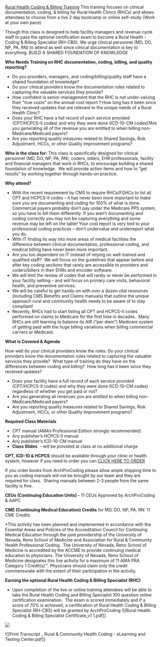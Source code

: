 [Rural Health Coding & Billing Training](https://www.archprocoding.com/rural-health-coding-billing-specialist-rh-cbs-)
This training focuses on clinical documentation, coding, & billing for Rural Health Clinics (RHCs) and allows attendees to choose from a live 2 day bootcamp or online self-study (Work at your own pace)

Though this class is designed to help facility managers and revenue cycle staff to pass the optional certification exam to become a Rural Health - Coding & Billing Specialist (RH-CBS). We urge clinical personnel (MD, DO, NP, PA, RN) to attend as well since clinical documentation is key to everything. BUILD A SHARED FOUNDATION OF KNOWLEDGE

**Who Needs Training on RHC documentation, coding, billing, and quality reporting?**  

-   Do you providers, managers, and coding/billing/quality staff have a shared foundation of knowledge?
-   Do your clinical providers know the documentation rules related to capturing the valuable services they provide? 
-   How confident is senior-management that the RHC is not under-valuing their "true costs" on the annual cost report ? How long has it been since they received updates that are relevant to the unique needs of a Rural Health Clinic?
-   Does your RHC have a full record of each service provided (CPT/HCPCS-II codes) and why they were done (ICD-10-CM codes)?Are you generating all of the revenue you are entitled to when billing non-Medicare/Medicaid payers?
-   Are you reporting quality measures related to Shared Savings, Risk Adjustment, HCCs, or other Quality Improvement programs?

**Who is the class for:** This class is specifically designed for clinical personnel (MD, DO, NP, PA, RN), coders, billers, EHR professionals, facility and financial managers that work in RHCs, to encourage building a shared foundation of knowledge.  We will provide action items and how to “get results” by working together through hands-on practice.

**Why attend?**

-   With the recent requirement by CMS to require RHCs/FQHCs to list all CPT and HCPCS-II codes – it has never been more important to make sure you are documenting and coding for 100% of what is done.  Commercial payers probably don’t pay under the Medicare PPS system, so you have to bill them differently. If you aren’t documenting and coding correctly you may not be capturing everything and some revenue may be left on the table! Your cost report is very tied to your professional coding practices – don’t undervalue and underreport what you do.
-   With IT finding its way into more areas of medical facilities the difference between clinical documentation, professional coding, and medical billing have never been more important.
-   Are you too dependent on IT instead of relying on well-trained and qualified staff?  We will focus on the guidelines that appear before and after key coding sections that rarely are accessible to providers and coders/billers in their EHRs and encoder software.
-   We will limit the review of codes that will rarely or never be performed in your facility setting – and will focus on primary care visits, behavioral health, and preventive services.
-   We will be careful to get hands-on with over a dozen vital resources (including CMS Benefits and Claims manuals) that outline the unique approach rural and community health needs to be aware of to stay compliant!
-   Recently, RHCs had to start listing all CPT and HCPCS-II codes performed on claims to Medicare for the first time in decades.  Many RHCs are still learning to balance its AIR (“per diem”) Medicare system of getting paid with the huge billing variations when billing commercial carriers or Medicaid.

**What is Covered & Agenda**

How well do your clinical providers know the rules: Do your clinical providers know the documentation rules related to capturing the valuable services they provide?  What type of training do they have on the differences between coding and billing?  How long has it been since they received updates?

-   Does your facility have a full record of each service provided (CPT/HCPCS-II codes) and why they were done (ICD-10-CM codes) regardless of whether you get paid or not?
-   Are you generating all revenues you are entitled to when billing non-Medicare/Medicaid payers?
-   Are you reporting quality measures related to Shared Savings, Risk Adjustment, HCCs, or other Quality Improvement programs?

**Required Class Materials**

-   CPT manual (AMA’s Professional Edition strongly recommended)
-   Any publisher’s HCPCS-II manual
-   Any publisher’s ICD-10-CM manual
-   **Class Slides**  - will be provided at class at no additional charge

**CPT, ICD-10 & HCPCS** should be available through your clinic or health system, however if you need to order you can [CLICK HERE TO ORDER](https://archpc.memberclicks.net/2021-coding-books)

If you order books from ArchProCoding please allow ample shipping time to you as coding manuals will not be brought by our team and they are required for class.  Sharing manuals between 2-3 people from the same facility is fine. 

**CEUs (Continuing Education Units) -** 11 CEUs Approved by ArchProCoding & AAPC

**CME (Continuing Medical Education) Credits** for MD, DO, NP, PA, RN: 11 CME Credits

*This activity has been planned and implemented in accordance with the Essential Areas and Policies of the Accreditation Council for Continuing Medical Education through the joint providership of the University of Nevada, Reno School of Medicine and Association for Rural & Community Health Professional Coding.  The University of Nevada, Reno School of Medicine is accredited by the ACCME to provide continuing medical education to physicians. The University of Nevada, Reno School of Medicine designates this live activity for a maximum of 11 AMA PRA Category 1 Credit(s)™. Physicians should claim only the credit commensurate with the extent of their participation in the activity.

**Earning the optional Rural Health Coding & Billing Specialist (RHC)**

-   Upon completion of the live or online training attendees will be able to take the Rural Health Coding and Billing Specialist 100 question online certification examination.  The exam is scored immediately and if a score of 70% is achieved, a certification of Rural Health Coding & Billing Specialist (RH-CBS) will be granted by ArchProCoding
![[Rural Health Coding & Billing Specialist Certificate_v1 1.pdf]]


![](https://i.imgur.com/Hfqdstg.png)

![[Print Transcript _ Rural & Community Health Coding - eLearning and Testing Center.pdf]]